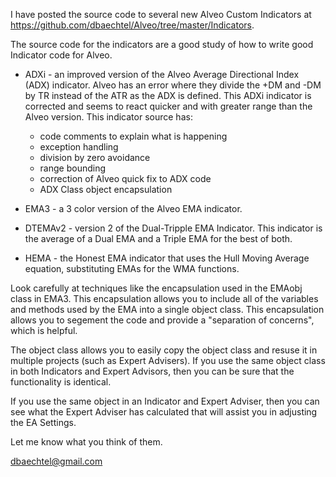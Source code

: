 
I have posted the source code to several new Alveo Custom Indicators at https://github.com/dbaechtel/Alveo/tree/master/Indicators.

The source code for the indicators are a good study of how to write good Indicator code for Alveo.

* ADXi - an improved version of the Alveo Average Directional Index (ADX) indicator.
Alveo has an error where they divide the +DM and -DM by TR instead of the ATR as the ADX is defined.
This ADXi indicator is corrected and seems to react quicker and with greater range than the Alveo version.
This indicator source has:
  * code comments to explain what is happening
  * exception handling
  * division by zero avoidance
  * range bounding
  * correction of Alveo quick fix to ADX code
  * ADX Class object encapsulation

* EMA3 - a 3 color version of the Alveo EMA indicator.

* DTEMAv2 - version 2 of the Dual-Tripple EMA Indicator. 
This indicator is the average of a Dual EMA and a Triple EMA for the best of both.

* HEMA - the Honest EMA indicator that uses the Hull Moving Average equation, substituting EMAs for the WMA functions.

Look carefully at techniques like the encapsulation used in the EMAobj class in EMA3.
This encapsulation allows you to include all of the variables and methods used by the EMA into a single object class.
This encapsulation allows you to segement the code and provide a "separation of concerns", which is helpful.

The object class allows you to easily copy the object class and resuse it in multiple projects (such as Expert Advisers).
If you use the same object class in both Indicators and Expert Advisors, then you can be sure that the functionality is identical.

If you use the same object in an Indicator and Expert Adviser, then you can see what the Expert Adviser has calculated that will assist you in adjusting the EA Settings.

Let me know what you think of them.

dbaechtel@gmail.com


